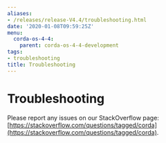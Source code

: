 ```yaml
---
aliases:
- /releases/release-V4.4/troubleshooting.html
date: '2020-01-08T09:59:25Z'
menu:
  corda-os-4-4:
    parent: corda-os-4-4-development
tags:
- troubleshooting
title: Troubleshooting
---
```



# Troubleshooting

Please report any issues on our StackOverflow page: [https://stackoverflow.com/questions/tagged/corda](https://stackoverflow.com/questions/tagged/corda).

